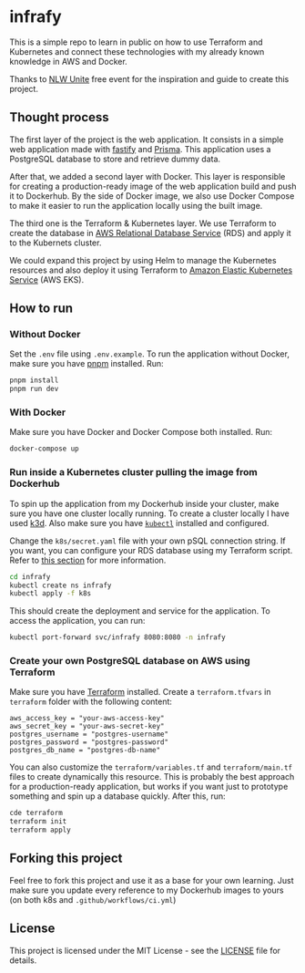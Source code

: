 # infrafy

This is a simple repo to learn in public on how to use Terraform and Kubernetes and connect these technologies with my already known knowledge in AWS and Docker.

Thanks to [NLW Unite](https://www.rocketseat.com.br/eventos/nlw) free event for the inspiration and guide to create this project.

## Thought process

The first layer of the project is the web application. It consists in a simple web application made with [fastify](https://fastify.dev/docs/latest/Guides/Getting-Started/) and [Prisma](https://www.prisma.io/docs/getting-started). This application uses a PostgreSQL database to store and retrieve dummy data.

After that, we added a second layer with Docker. This layer is responsible for creating a production-ready image of the web application build and push it to Dockerhub. By the side of Docker image, we also use Docker Compose to make it easier to run the application locally using the built image.

The third one is the Terraform & Kubernetes layer. We use Terraform to create the database in [AWS Relational Database Service](https://aws.amazon.com/rds/?nc1=h_ls) (RDS) and apply it to the Kubernets cluster.

We could expand this project by using Helm to manage the Kubernetes resources and also deploy it using Terraform to [Amazon Elastic Kubernetes Service](https://aws.amazon.com/eks/?nc1=h_ls) (AWS EKS).

## How to run

### Without Docker

Set the `.env` file using `.env.example`. To run the application without Docker, make sure you have [pnpm](https://pnpm.io/installation) installed. Run:

```bash
pnpm install
pnpm run dev
```

### With Docker

Make sure you have Docker and Docker Compose both installed. Run:

```bash
docker-compose up
```

### Run inside a Kubernetes cluster pulling the image from Dockerhub

To spin up the application from my Dockerhub inside your cluster, make sure you have one cluster locally running. To create a cluster locally I have used [k3d](https://k3d.io/v5.6.0/#installation). Also make sure you have [`kubectl`](https://kubernetes.io/docs/tasks/tools/#kubectl) installed and configured.

Change the `k8s/secret.yaml` file with your own pSQL connection string. If you want, you can configure your RDS database using my Terraform script. Refer to [this section](#leveraging-a-postgresql-database-on-aws-using-terraform) for more information.

```bash
cd infrafy
kubectl create ns infrafy
kubectl apply -f k8s
```

This should create the deployment and service for the application. To access the application, you can run:

```bash
kubectl port-forward svc/infrafy 8080:8080 -n infrafy
```

### Create your own PostgreSQL database on AWS using Terraform

Make sure you have [Terraform](https://developer.hashicorp.com/terraform/tutorials/aws-get-started/install-cli) installed. Create a `terraform.tfvars` in `terraform` folder with the following content:

```hcl
aws_access_key = "your-aws-access-key"
aws_secret_key = "your-aws-secret-key"
postgres_username = "postgres-username"
postgres_password = "postgres-password"
postgres_db_name = "postgres-db-name"
```

You can also customize the `terraform/variables.tf` and `terraform/main.tf` files to create dynamically this resource. This is probably the best approach for a production-ready application, but works if you want just to prototype something and spin up a database quickly. After this, run:

```bash
cde terraform
terraform init
terraform apply
```

## Forking this project

Feel free to fork this project and use it as a base for your own learning. Just make sure you update every reference to my Dockerhub images to yours (on both k8s and `.github/workflows/ci.yml`)

## License

This project is licensed under the MIT License - see the [LICENSE](LICENSE) file for details.
